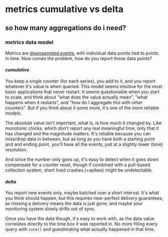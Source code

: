 # metrics cumulative vs delta

## so how many aggregations do i need?

### _metrics_ data model

Metrics are [downsampled events](/blog/12022-07-09-metrics-delta-cumulative/),
with individual data points tied to points in time.
Now comes the problem, how do you report those data points?

#### _cumulative_

You keep a single counter (for each series),
you add to it, and you report whatever it's value is when queried.
This model seems intuitive for the most basic applications that never restart.
It seems questionable when you start to scale,
and think about "what does the value actually mean",
"what happens when it restarts",
and "how do I aggregate this with other counters".
But if you think about it some more,
it's one of the more reliable models.

The absolute value isn't important,
what is, is how much it changed by.
Like monotonic clocks,
which don't report any real meaningful time,
only that it has changed and the magnitude matters.
It's reliable because you can miss/drop data in between,
but as long as you have both a starting point and and ending point,
you'll have all the events, just at a slightly lower (time) resolution.

And since the number only goes up,
it's easy to detect when it goes down compensate for a counter reset,
though if combined with a pull-based collection system,
short lived crashes (+spikes) might be undetectable.

#### _delta_

You report new events only,
maybe batched over a short interval.
It's what you think should happen,
but this requires near-perfect delivery guarantees,
as missing a delivery means the data is just gone,
and maybe your monitoring system slowly drifts out of sync.

Once you have the data though,
it's easy to work with,
as the data value correlates directly to the time box it was reported in.
No more filling every query with `rate()` and guestimating what actually happened in that time.
